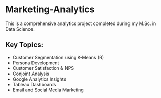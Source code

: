# Marketing-Analytics

This is a comprehensive analytics project completed during my M.Sc. in Data Science.

## Key Topics:
- Customer Segmentation using K-Means (R)
- Persona Development
- Customer Satisfaction & NPS
- Conjoint Analysis
- Google Analytics Insights
- Tableau Dashboards
- Email and Social Media Marketing
